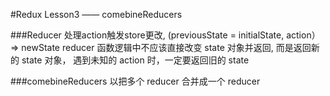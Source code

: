 #Redux Lesson3 —— comebineReducers

###Reducer
    处理action触发store更改, (previousState = initialState, action）=> newState
    reducer 函数逻辑中不应该直接改变 state 对象并返回, 而是返回新的 state 对象，
    遇到未知的 action 时，一定要返回旧的 state

###comebineReducers
    以把多个 reducer 合并成一个 reducer
